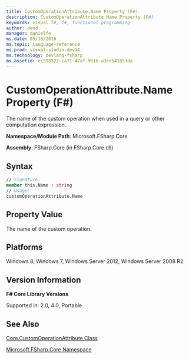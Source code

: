 ```yaml
---
title: CustomOperationAttribute.Name Property (F#)
description: CustomOperationAttribute.Name Property (F#)
keywords: visual f#, f#, functional programming
author: dend
manager: danielfe
ms.date: 05/16/2016
ms.topic: language-reference
ms.prod: visual-studio-dev14
ms.technology: devlang-fsharp
ms.assetid: ec998572-ca71-47af-9616-a3eeb41853da 
---
```


# CustomOperationAttribute.Name Property (F#)

The name of the custom operation when used in a query or other computation expression.

**Namespace/Module Path**: Microsoft.FSharp.Core

**Assembly**: FSharp.Core (in FSharp.Core.dll)


## Syntax

```fsharp
// Signature:
member this.Name : string
// Usage:
customOperationAttribute.Name
```

## Property Value
The name of the custom operation.

## Platforms
Windows 8, Windows 7, Windows Server 2012, Windows Server 2008 R2

## Version Information
**F# Core Library Versions**

Supported in: 2.0, 4.0, Portable

## See Also
[Core.CustomOperationAttribute Class](Core.CustomOperationAttribute-Class-%5BFSharp%5D.md)

[Microsoft.FSharp.Core Namespace](Microsoft.FSharp.Core-Namespace-%5BFSharp%5D.md)